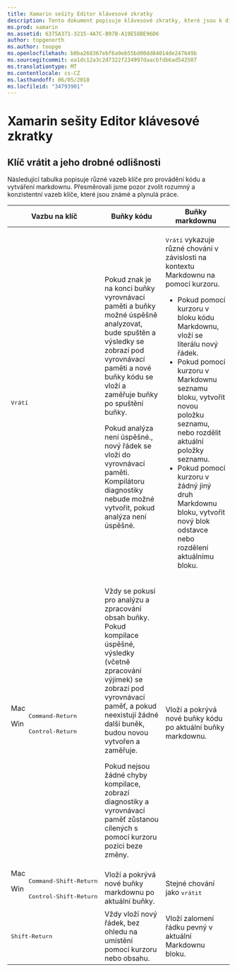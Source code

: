 ```yaml
---
title: Xamarin sešity Editor klávesové zkratky
description: Tento dokument popisuje klávesové zkratky, které jsou k dispozici pro použití v editoru sešity Xamarin. Konkrétně vypadá na různých způsobů, návratový klíč se používá.
ms.prod: xamarin
ms.assetid: 6375A371-3215-4A7C-B97B-A19E58BE96D6
author: topgenorth
ms.author: toopge
ms.openlocfilehash: b0ba268367ebf6a9eb55bd00dd84014de247649b
ms.sourcegitcommit: ea1dc12a3c2d7322f234997daacbfdb6ad542507
ms.translationtype: MT
ms.contentlocale: cs-CZ
ms.lasthandoff: 06/05/2018
ms.locfileid: "34793901"
---
```

# <a name="xamarin-workbooks-editor-keyboard-shortcuts"></a>Xamarin sešity Editor klávesové zkratky

## <a name="the-return-key-and-its-nuances"></a>Klíč vrátit a jeho drobné odlišnosti

Následující tabulka popisuje různé vazeb klíče pro provádění kódu a vytváření markdownu. Přesměrovali jsme pozor zvolit rozumný a konzistentní vazeb klíče, které jsou známé a plynulá práce.

|Vazbu na klíč|Buňky kódu|Buňky markdownu|
|--- |--- |--- |
|<kbd>Vrátí</kbd>|<p>Pokud znak je na konci buňky vyrovnávací paměti a buňky možné úspěšně analyzovat, bude spuštěn a výsledky se zobrazí pod vyrovnávací paměti a nové buňky kódu se vloží a zaměřuje buňky po spuštění buňky.</p><p>Pokud analýza není úspěšné., nový řádek se vloží do vyrovnávací paměti. Kompilátoru diagnostiky nebude možné vytvořit, pokud analýza není úspěšné.</p>|<p><kbd>Vrátí</kbd> vykazuje různé chování v závislosti na kontextu Markdownu na pomocí kurzoru.</p><ul><li>Pokud pomocí kurzoru v bloku kódu Markdownu, vloží se literálu nový řádek.</li><li>Pokud pomocí kurzoru v Markdownu seznamu bloku, vytvořit novou položku seznamu, nebo rozdělit aktuální položky seznamu.</li><li>Pokud pomocí kurzoru v žádný jiný druh Markdownu bloku, vytvořit nový blok odstavce nebo rozdělení aktuálnímu bloku.</li></ul>|
|<dl><dt>Mac</dt><dd><kbd>Command‑Return</kbd></dd><dt>Win</dt><dd><kbd>Control‑Return</kbd></dd></dl>|<p>Vždy se pokusí pro analýzu a zpracování obsah buňky. Pokud kompilace úspěšné, výsledky (včetně zpracování výjimek) se zobrazí pod vyrovnávací paměť, a pokud neexistují žádné další buněk, budou novou vytvořen a zaměřuje.</p><p>Pokud nejsou žádné chyby kompilace, zobrazí diagnostiky a vyrovnávací paměť zůstanou cílených s pomocí kurzoru pozici beze změny.</p>|Vloží a pokrývá nové buňky kódu po aktuální buňky markdownu.|
|<dl><dt>Mac</dt><dd><kbd>Command‑Shift‑Return</kbd><dd><dt>Win</dt><dd><kbd>Control‑Shift‑Return</kbd></dd></dl>|Vloží a pokrývá nové buňky markdownu po aktuální buňky.|Stejné chování jako <kbd>vrátit</kbd>|
|<kbd>Shift‑Return</kbd>|Vždy vloží nový řádek, bez ohledu na umístění pomocí kurzoru nebo obsahu.|Vloží zalomení řádku pevný v aktuální Markdownu bloku.|
